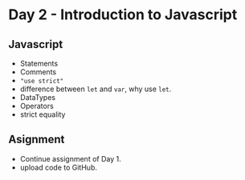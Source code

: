 # Day 2 - Introduction to Javascript

## Javascript

- Statements
- Comments
- `"use strict"`
- difference between `let` and `var`, why use `let`.
- DataTypes
- Operators
- strict equality

## Asignment
- Continue assignment of Day 1.
- upload code to GitHub.